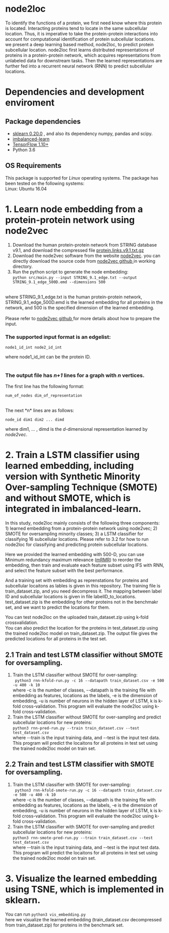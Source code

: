 # node2loc
To identify the functions of a protein, we first need know where this protein is located. Interacting proteins tend to locate in the same subcellular location. Thus, it is imperative to take the protein-protein interactions into account for computational identification of protein subcellular locations. <br>
we present a deep learning based method, node2loc, to predict protein subcellular location. node2loc first learns distributed representations of proteins in a protein-protein network, which acquires representations from unlabeled data for downstream tasks. Then the learned representations are further fed into a recurrent neural network (RNN) to predict subcellular locations. 

# Dependencies and development enviroment

## Package dependencies
  * <a href=https://github.com/scikit-learn/scikit-learn>sklearn 0.20.0</a> , and also its dependency numpy, pandas and scipy. <br>
  * <a href=https://github.com/scikit-learn-contrib/imbalanced-learn>imbalanced-learn</a> <br>
  * <a href=https://www.tensorflow.org/> TensorFlow 1.10+ </a> <br>
  * Python 3.6 <br>
  
## OS Requirements
This package is supported for *Linux* operating systems. The package has been tested on the following systems: <br>
Linux: Ubuntu 16.04  <br>
  
# 1. Learn node embedding from a protein-protein network using node2vec
1. Download the human protein-protein network from STRING database v9.1, and download the compressed file <a href="http://string91.embl.de/newstring_cgi/show_download_page.pl?UserId=wOOpKXCrcQGf&sessionId=fcg4u2oXFFYd">protein.links.v9.1.txt.gz</a> <br>
2. Download the node2vec software from the website <a href="https://snap.stanford.edu/node2vec/">node2vec</a>. you can directly download the source code from <a href="https://github.com/aditya-grover/node2vec">node2vec github </a> in working directory. <br>
3. Run the python script to generate the node embedding: <br>
```python src/main.py --input STRING_9.1_edge.txt --output STRING_9.1_edge_500D.emd --dimensions 500```
<br>
where STRING_9.1_edge.txt is the human protein-protein network, STRING_9.1_edge_500D.emd is the learned embedding for all proteins in the network, and 500 is the specified dimension of the learned embedding. <br>
<br>
Please refer to <a href="https://github.com/aditya-grover/node2vec">node2vec github </a> for more details about how to prepare the input.<br>

### The supported input format is an edgelist: <br>
	node1_id_int node2_id_int
where node1_id_int can be the protein ID. <br>
<br>
### The output file has *n+1* lines for a graph with *n* vertices.  <br>
The first line has the following format: <br>

	num_of_nodes dim_of_representation

<br>
The next *n* lines are as follows: <br>
	
	node_id dim1 dim2 ... dimd

where dim1, ... , dimd is the *d*-dimensional representation learned by *node2vec*. <br>


# 2. Train a LSTM classifier using learned embedding, including version with Synthetic Minority Over-sampling Technique (SMOTE) and without SMOTE, which is integrated in imbalanced-learn.

In this study, node2loc mainly consists of the following three components: 1) learned embedding from a protein-protein network using node2vec; 2) SMOTE for oversampling minority classes; 3) a LSTM classifier for classifying 16 subcellular locations. Please refer to 3.2 for how to run node2loc for classifying and predicting protein subcellular locations.<br>

Here we provided the learned embedding with 500-D, you can use Minimum redundancy maximum relevance (<a href="http://home.penglab.com/proj/mRMR/index.htm">mRMR</a>) to reorder the embedding, then train and evaluate each feature subset using IFS with RNN, and select the feature subset with the best performance. <br>

And a training set with embedding as reprenstations for proteins and subcellular locaitons as lables is given in this repository. The training file is train_dataset.zip, and you need decompress it. The mapping between label ID and subcellular locations is given in file labelID_to_locations. test_dataset.zip is the embedding for other proteins not in the benchmakr set, and we want to predict the locations for them. <br>

You can test node2loc on the uploaded train_dataset.zip using k-fold crossvalidation. <br>
You can also predict the location for the proteins in test_dataset.zip using the trained node2loc model on train_dataset.zip. The output file gives the predicted locations for all proteins in the test set. <br>

## 2.1 Train and test LSTM classifier without SMOTE for oversampling.
1. Train the LSTM classifier without SMOTE for over-sampling:<br>
``` python3 rnn-kfold-run.py -c 16 --datapath train_dataset.csv -e 500 -u 400 -k 10``` <br>
where -c is the number of classes, --datapath is the training file with embedding as features, locations as the labels, -e is the dimension of embedding, -u is number of neurons in the hidden layer of LSTM, k is k-fold cross-validation. This program will evaluate the node2loc using k-fold cross-validation. <br>
2. Train the LSTM classifier without SMOTE for over-sampling and predict subcellular locations for new proteins: <br>
```python3 rnn-pred-run.py --train train_dataset.csv --test test_dataset.csv``` <br>
where --train is the input training data, and --test is the input test data. This program will predict the locaitons for all proteins in test set using the trained node2loc model on train set.<br>

## 2.2 Train and test LSTM classifier with SMOTE for oversampling.
1. Train the LSTM classifier with SMOTE for over-sampling:<br>
``` python3 rnn-kfold-smote-run.py -c 16 --datapath train_dataset.csv -e 500 -u 400 -k 10``` <br>
where -c is the number of classes, --datapath is the training file with embedding as features, locations as the labels, -e is the dimension of embedding, -u is number of neurons in the hidden layer of LSTM, k is k-fold cross-validation. This program will evaluate the node2loc using k-fold cross-validation. <br>
2. Train the LSTM classifier with SMOTE for over-sampling and predict subcellular locations for new proteins: <br>
```python3 rnn-smote-pred-run.py --train train_dataset.csv --test test_dataset.csv``` <br>
where --train is the input training data, and --test is the input test data. This program will predict the locaitons for all proteins in test set using the trained node2loc model on train set.<br>


# 3. Visualize the learned embedding using TSNE, which is implemented in sklearn.
You can  run ```python3 vis_embedding.py ``` <br>
here we visualize the learned embedding (train_dataset.csv decompressed from train_dataset.zip) for proteins in the benchmark set. <br>

